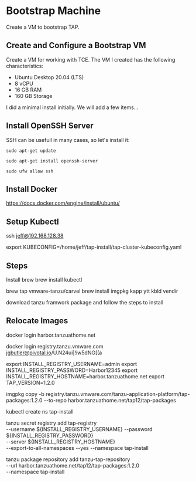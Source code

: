 # Bootstrap Machine

Create a VM to bootstrap TAP.

## Create and Configure a Bootstrap VM

Create a VM for working with TCE. The VM I created has the following characteristics:

- Ubuntu Desktop 20.04 (LTS)
- 8 vCPU
- 16 GB RAM
- 160 GB Storage

I did a minimal install initially. We will add a few items...

## Install OpenSSH Server

SSH can be usefull in many cases, so let's install it:

```shell
sudo apt-get update

sudo apt-get install openssh-server

sudo ufw allow ssh
```

## Install Docker

https://docs.docker.com/engine/install/ubuntu/

## Setup Kubectl

ssh jeff@192.168.128.38

export KUBECONFIG=/home/jeff/tap-install/tap-cluster-kubeconfig.yaml

## Steps

Install brew
brew install kubectl

brew tap vmware-tanzu/carvel
brew install imgpkg kapp ytt kbld vendir

download tanzu framwork package and follow the steps to install


## Relocate Images

docker login harbor.tanzuathome.net

docker login registry.tanzu.vmware.com  jgbutler@pivotal.io/U.N24ui]!iw5dNG[(a

export INSTALL_REGISTRY_USERNAME=admin
export INSTALL_REGISTRY_PASSWORD=Harbor12345
export INSTALL_REGISTRY_HOSTNAME=harbor.tanzuathome.net
export TAP_VERSION=1.2.0

imgpkg copy -b registry.tanzu.vmware.com/tanzu-application-platform/tap-packages:1.2.0 --to-repo harbor.tanzuathome.net/tap12/tap-packages

kubectl create ns tap-install

tanzu secret registry add tap-registry \
  --username ${INSTALL_REGISTRY_USERNAME} --password ${INSTALL_REGISTRY_PASSWORD} \
  --server ${INSTALL_REGISTRY_HOSTNAME} \
  --export-to-all-namespaces --yes --namespace tap-install

tanzu package repository add tanzu-tap-repository \
  --url harbor.tanzuathome.net/tap12/tap-packages:1.2.0 \
  --namespace tap-install
